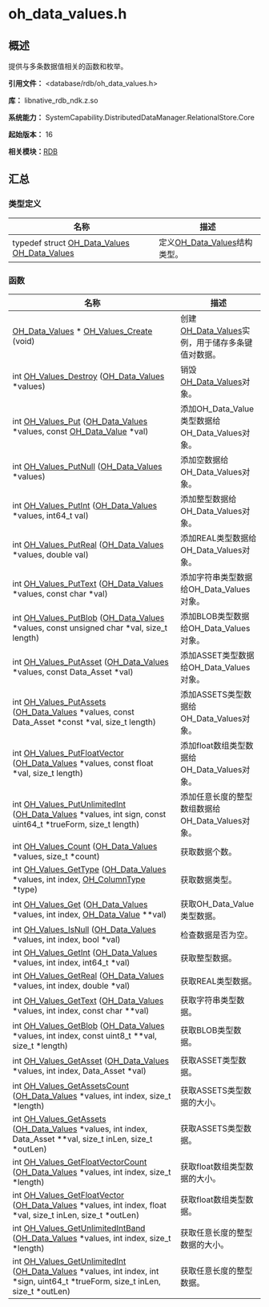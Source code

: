 # oh_data_values.h


## 概述

提供与多条数据值相关的函数和枚举。

**引用文件：** &lt;database/rdb/oh_data_values.h&gt;

**库：** libnative_rdb_ndk.z.so

**系统能力：** SystemCapability.DistributedDataManager.RelationalStore.Core

**起始版本：** 16

**相关模块：**[RDB](_r_d_b.md)


## 汇总


### 类型定义

| 名称 | 描述 | 
| -------- | -------- |
| typedef struct [OH_Data_Values](_r_d_b.md#oh_data_values) [OH_Data_Values](_r_d_b.md#oh_data_values) | 定义[OH_Data_Values](_r_d_b.md#oh_data_values)结构类型。 | 


### 函数

| 名称 | 描述 | 
| -------- | -------- |
| [OH_Data_Values](_r_d_b.md#oh_data_values) \* [OH_Values_Create](_r_d_b.md#oh_values_create) (void) | 创建[OH_Data_Values](_r_d_b.md#oh_data_values)实例，用于储存多条键值对数据。 | 
| int [OH_Values_Destroy](_r_d_b.md#oh_values_destroy) ([OH_Data_Values](_r_d_b.md#oh_data_values) \*values) | 销毁[OH_Data_Values](_r_d_b.md#oh_data_values)对象。 | 
| int [OH_Values_Put](_r_d_b.md#oh_values_put) ([OH_Data_Values](_r_d_b.md#oh_data_values) \*values, const [OH_Data_Value](_r_d_b.md#oh_data_value) \*val) | 添加OH_Data_Value类型数据给OH_Data_Values对象。 | 
| int [OH_Values_PutNull](_r_d_b.md#oh_values_putnull) ([OH_Data_Values](_r_d_b.md#oh_data_values) \*values) | 添加空数据给OH_Data_Values对象。 | 
| int [OH_Values_PutInt](_r_d_b.md#oh_values_putint) ([OH_Data_Values](_r_d_b.md#oh_data_values) \*values, int64_t val) | 添加整型数据给OH_Data_Values对象。 | 
| int [OH_Values_PutReal](_r_d_b.md#oh_values_putreal) ([OH_Data_Values](_r_d_b.md#oh_data_values) \*values, double val) | 添加REAL类型数据给OH_Data_Values对象。 | 
| int [OH_Values_PutText](_r_d_b.md#oh_values_puttext) ([OH_Data_Values](_r_d_b.md#oh_data_values) \*values, const char \*val) | 添加字符串类型数据给OH_Data_Values对象。 | 
| int [OH_Values_PutBlob](_r_d_b.md#oh_values_putblob) ([OH_Data_Values](_r_d_b.md#oh_data_values) \*values, const unsigned char \*val, size_t length) | 添加BLOB类型数据给OH_Data_Values对象。 | 
| int [OH_Values_PutAsset](_r_d_b.md#oh_values_putasset) ([OH_Data_Values](_r_d_b.md#oh_data_values) \*values, const Data_Asset \*val) | 添加ASSET类型数据给OH_Data_Values对象。 | 
| int [OH_Values_PutAssets](_r_d_b.md#oh_values_putassets) ([OH_Data_Values](_r_d_b.md#oh_data_values) \*values, const Data_Asset \*const \*val, size_t length) | 添加ASSETS类型数据给OH_Data_Values对象。 | 
| int [OH_Values_PutFloatVector](_r_d_b.md#oh_values_putfloatvector) ([OH_Data_Values](_r_d_b.md#oh_data_values) \*values, const float \*val, size_t length) | 添加float数组类型数据给OH_Data_Values对象。 | 
| int [OH_Values_PutUnlimitedInt](_r_d_b.md#oh_values_putunlimitedint) ([OH_Data_Values](_r_d_b.md#oh_data_values) \*values, int sign, const uint64_t \*trueForm, size_t length) | 添加任意长度的整型数组数据给OH_Data_Values对象。 | 
| int [OH_Values_Count](_r_d_b.md#oh_values_count) ([OH_Data_Values](_r_d_b.md#oh_data_values) \*values, size_t \*count) | 获取数据个数。 | 
| int [OH_Values_GetType](_r_d_b.md#oh_values_gettype) ([OH_Data_Values](_r_d_b.md#oh_data_values) \*values, int index, [OH_ColumnType](_r_d_b.md#oh_columntype) \*type) | 获取数据类型。 | 
| int [OH_Values_Get](_r_d_b.md#oh_values_get) ([OH_Data_Values](_r_d_b.md#oh_data_values) \*values, int index, [OH_Data_Value](_r_d_b.md#oh_data_value) \*\*val) | 获取OH_Data_Value类型数据。 | 
| int [OH_Values_IsNull](_r_d_b.md#oh_values_isnull) ([OH_Data_Values](_r_d_b.md#oh_data_values) \*values, int index, bool \*val) | 检查数据是否为空。 | 
| int [OH_Values_GetInt](_r_d_b.md#oh_values_getint) ([OH_Data_Values](_r_d_b.md#oh_data_values) \*values, int index, int64_t \*val) | 获取整型数据。 | 
| int [OH_Values_GetReal](_r_d_b.md#oh_values_getreal) ([OH_Data_Values](_r_d_b.md#oh_data_values) \*values, int index, double \*val) | 获取REAL类型数据。 | 
| int [OH_Values_GetText](_r_d_b.md#oh_values_gettext) ([OH_Data_Values](_r_d_b.md#oh_data_values) \*values, int index, const char \*\*val) | 获取字符串类型数据。 | 
| int [OH_Values_GetBlob](_r_d_b.md#oh_values_getblob) ([OH_Data_Values](_r_d_b.md#oh_data_values) \*values, int index, const uint8_t \*\*val, size_t \*length) | 获取BLOB类型数据。 | 
| int [OH_Values_GetAsset](_r_d_b.md#oh_values_getasset) ([OH_Data_Values](_r_d_b.md#oh_data_values) \*values, int index, Data_Asset \*val) | 获取ASSET类型数据。 | 
| int [OH_Values_GetAssetsCount](_r_d_b.md#oh_values_getassetscount) ([OH_Data_Values](_r_d_b.md#oh_data_values) \*values, int index, size_t \*length) | 获取ASSETS类型数据的大小。 | 
| int [OH_Values_GetAssets](_r_d_b.md#oh_values_getassets) ([OH_Data_Values](_r_d_b.md#oh_data_values) \*values, int index, Data_Asset \*\*val, size_t inLen, size_t \*outLen) | 获取ASSETS类型数据。 | 
| int [OH_Values_GetFloatVectorCount](_r_d_b.md#oh_values_getfloatvectorcount) ([OH_Data_Values](_r_d_b.md#oh_data_values) \*values, int index, size_t \*length) | 获取float数组类型数据的大小。 | 
| int [OH_Values_GetFloatVector](_r_d_b.md#oh_values_getfloatvector) ([OH_Data_Values](_r_d_b.md#oh_data_values) \*values, int index, float \*val, size_t inLen, size_t \*outLen) | 获取float数组类型数据。 | 
| int [OH_Values_GetUnlimitedIntBand](_r_d_b.md#oh_values_getunlimitedintband) ([OH_Data_Values](_r_d_b.md#oh_data_values) \*values, int index, size_t \*length) | 获取任意长度的整型数据的大小。 | 
| int [OH_Values_GetUnlimitedInt](_r_d_b.md#oh_values_getunlimitedint) ([OH_Data_Values](_r_d_b.md#oh_data_values) \*values, int index, int \*sign, uint64_t \*trueForm, size_t inLen, size_t \*outLen) | 获取任意长度的整型数据。 | 
